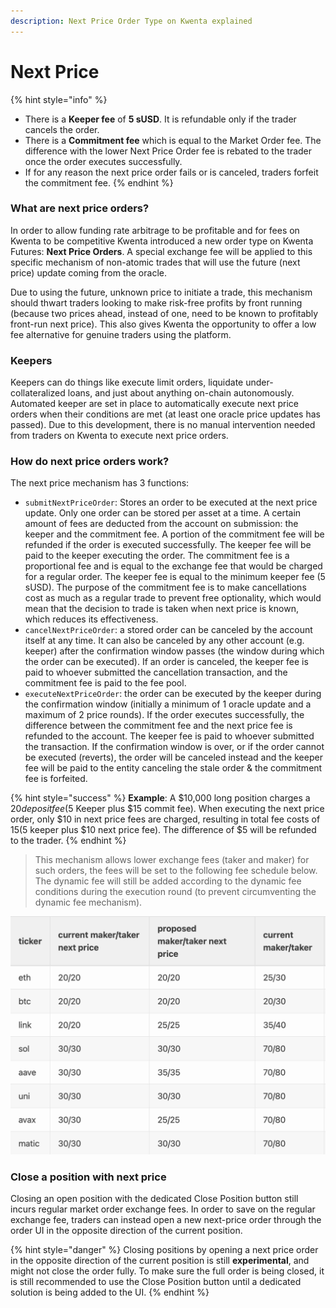 ```yaml
---
description: Next Price Order Type on Kwenta explained
---
```


# Next Price

{% hint style="info" %}
* There is a **Keeper fee** of **5 sUSD**. It is refundable only if the trader cancels the order.
* There is a **Commitment fee** which is equal to the Market Order fee. The difference with the lower Next Price Order fee is rebated to the trader once the order executes successfully.
* If for any reason the next price order fails or is canceled, traders forfeit the commitment fee.
{% endhint %}

### What are next price orders? <a href="#what-is-next-price" id="what-is-next-price"></a>

In order to allow funding rate arbitrage to be profitable and for fees on Kwenta to be competitive Kwenta introduced a new order type on Kwenta Futures: **Next Price Orders**. A special exchange fee will be applied to this specific mechanism of non-atomic trades that will use the future (next price) update coming from the oracle.

Due to using the future, unknown price to initiate a trade, this mechanism should thwart traders looking to make risk-free profits by front running (because two prices ahead, instead of one, need to be known to profitably front-run next price). This also gives Kwenta the opportunity to offer a low fee alternative for genuine traders using the platform.

### Keepers <a href="#keepers" id="keepers"></a>

Keepers can do things like execute limit orders, liquidate under-collateralized loans, and just about anything on-chain autonomously. Automated keeper are set in place to automatically execute next price orders when their conditions are met (at least one oracle price updates has passed). Due to this development, there is no manual intervention needed from traders on Kwenta to execute next price orders.

### How do next price orders work? <a href="#how-does-next-price-work" id="how-does-next-price-work"></a>

The next price mechanism has 3 functions:

* `submitNextPriceOrder`: Stores an order to be executed at the next price update. Only one order can be stored per asset at a time. A certain amount of fees are deducted from the account on submission: the keeper and the commitment fee. A portion of the commitment fee will be refunded if the order is executed successfully. The keeper fee will be paid to the keeper executing the order. The commitment fee is a proportional fee and is equal to the exchange fee that would be charged for a regular order. The keeper fee is equal to the minimum keeper fee (5 sUSD). The purpose of the commitment fee is to make cancellations cost as much as a regular trade to prevent free optionality, which would mean that the decision to trade is taken when next price is known, which reduces its effectiveness.
* `cancelNextPriceOrder`: a stored order can be canceled by the account itself at any time. It can also be canceled by any other account (e.g. keeper) after the confirmation window passes (the window during which the order can be executed). If an order is canceled, the keeper fee is paid to whoever submitted the cancellation transaction, and the commitment fee is paid to the fee pool.
* `executeNextPriceOrder`: the order can be executed by the keeper during the confirmation window (initially a minimum of 1 oracle update and a maximum of 2 price rounds). If the order executes successfully, the difference between the commitment fee and the next price fee is refunded to the account. The keeper fee is paid to whoever submitted the transaction. If the confirmation window is over, or if the order cannot be executed (reverts), the order will be canceled instead and the keeper fee will be paid to the entity canceling the stale order & the commitment fee is forfeited.

{% hint style="success" %}
**Example**: A $10,000 long position charges a $20 deposit fee ($5 Keeper plus $15 commit fee). When executing the next price order, only $10 in next price fees are charged, resulting in total fee costs of $15 ($5 keeper plus $10 next price fee). The difference of $5 will be refunded to the trader.
{% endhint %}

> This mechanism allows lower exchange fees (taker and maker) for such orders, the fees will be set to the following fee schedule below. The dynamic fee will still be added according to the dynamic fee conditions during the execution round (to prevent circumventing the dynamic fee mechanism).

![Current and Proposed Fee Schedule as per SCCP-191](../../../.gitbook/assets/123.png)

### Close a position with next price

Closing an open position with the dedicated Close Position button still incurs regular market order exchange fees. In order to save on the regular exchange fee, traders can instead open a new next-price order through the order UI in the opposite direction of the current position.

{% hint style="danger" %}
Closing positions by opening a next price order in the opposite direction of the current position is still **experimental**, and might not close the order fully. To make sure the full order is being closed, it is still recommended to use the Close Position button until a dedicated solution is being added to the UI.
{% endhint %}

